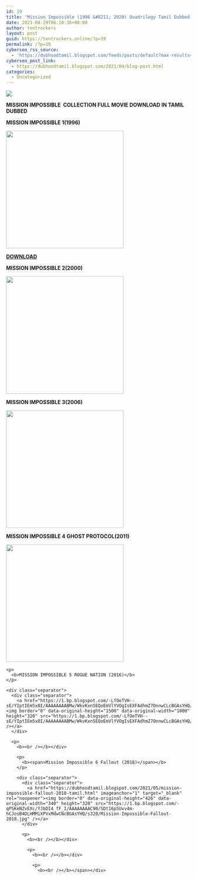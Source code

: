 ```yaml
---
id: 19
title: 'Mission Impossible (1996 &#8211; 2020) Quadrilogy Tamil Dubbed Movies Collection Download HD'
date: 2021-08-29T06:10:36+00:00
author: tentrockers
layout: post
guid: https://tentrockers.online/?p=19
permalink: /?p=19
cyberseo_rss_source:
  - 'https://dubhoodtamil.blogspot.com/feeds/posts/default?max-results=150&start-index=1'
cyberseo_post_link:
  - https://dubhoodtamil.blogspot.com/2021/04/blog-post.html
categories:
  - Uncategorized
---
```

<div class="media_block">
  <img src="https://1.bp.blogspot.com/-320fVNgcfFI/YIpfQq3KuaI/AAAAAAAABMQ/mzI1FTHm4fQ4uhXCJgco3v95iGj4lh0-gCLcBGAsYHQ/s72-c/1853f8a9d12742bc48b5e66a5a571377.jpg" class="media_thumbnail" />
</div>

**<span>MISSION IMPOSSIBLE&nbsp; COLLECTION FULL MOVIE DOWNLOAD IN TAMIL DUBBED</span>**

**<span>MISSION IMPOSSIBLE 1(1996)</span>**

<div class="separator">
  <b><a href="https://1.bp.blogspot.com/-320fVNgcfFI/YIpfQq3KuaI/AAAAAAAABMQ/mzI1FTHm4fQ4uhXCJgco3v95iGj4lh0-gCLcBGAsYHQ/s1600/1853f8a9d12742bc48b5e66a5a571377.jpg"><img border="0" data-original-height="1600" data-original-width="1129" height="320" src="https://1.bp.blogspot.com/-320fVNgcfFI/YIpfQq3KuaI/AAAAAAAABMQ/mzI1FTHm4fQ4uhXCJgco3v95iGj4lh0-gCLcBGAsYHQ/s320/1853f8a9d12742bc48b5e66a5a571377.jpg" /></a></b>
</div>

**<span><a href="https://dubhoodtamil.blogspot.com/2021/05/mission-impossible-1-1996-tamil-dubbed.html" target="_blank" rel="noopener">DOWNLOAD</a></span>**

<span><b>MISSION IMPOSSIBLE 2(2000)</b></span>

<div class="separator">
  <span><a href="https://1.bp.blogspot.com/-hZWE96T1jP0/YIpith-eSZI/AAAAAAAABMY/cT85jbt-8qEZ22Xd6YTt3IsJXBCKzurrACLcBGAsYHQ/s1024/vca-77.jpg"><img border="0" data-original-height="1024" data-original-width="1024" height="320" src="https://1.bp.blogspot.com/-hZWE96T1jP0/YIpith-eSZI/AAAAAAAABMY/cT85jbt-8qEZ22Xd6YTt3IsJXBCKzurrACLcBGAsYHQ/s320/vca-77.jpg" /></a></span>
</div>

<span><b>MISSION IMPOSSIBLE 3(2006)</b></span>

<div class="separator" readability="4.7027027027027">
  <span readability="3.1351351351351"></p> 
  
  <div class="separator">
    <a href="https://1.bp.blogspot.com/-w9zZQGca1ic/YIplCaK4F6I/AAAAAAAABMg/jUbADBIoRPwG-oTI_Hq8pxq9toadl-0kACLcBGAsYHQ/s1600/2006_mission_impossible_iii_teamartwag.jpg"><img border="0" data-original-height="1600" data-original-width="1069" height="320" src="https://1.bp.blogspot.com/-w9zZQGca1ic/YIplCaK4F6I/AAAAAAAABMg/jUbADBIoRPwG-oTI_Hq8pxq9toadl-0kACLcBGAsYHQ/s320/2006_mission_impossible_iii_teamartwag.jpg" /></a>
  </div>
  
  <p>
    <b>MISSION IMPOSSIBLE 4 GHOST PROTOCOL(2011)</b>
  </p>
  
  <div class="separator" readability="6.8181818181818">
    <div class="separator">
      <a href="https://1.bp.blogspot.com/-uXqRT9McCb8/YIpogWYpp9I/AAAAAAAABMo/VF1mf27MDCs3NoeJMHWBnuDEPMD2l8GOQCLcBGAsYHQ/s1280/d4k3axr-1df720e5-5816-4e72-a98c-0fcc9df27151.jpg"><img border="0" data-original-height="1280" data-original-width="819" height="320" src="https://1.bp.blogspot.com/-uXqRT9McCb8/YIpogWYpp9I/AAAAAAAABMo/VF1mf27MDCs3NoeJMHWBnuDEPMD2l8GOQCLcBGAsYHQ/s320/d4k3axr-1df720e5-5816-4e72-a98c-0fcc9df27151.jpg" /></a>
    </div>
    
    <p>
      <b>MISSION IMPOSSIBLE 5 ROGUE NATION (2016)</b>
    </p>
    
    <div class="separator">
      <div class="separator">
        <a href="https://1.bp.blogspot.com/-LfOeTVH--sE/YIptIEm5xOI/AAAAAAAABMw/WkvKxn5EQoEmVlYVOgIsEXFAdhmZ7OnnwCLcBGAsYHQ/s1500/973434ffa6e9dbe21b991b55b1978e86.jpg"><img border="0" data-original-height="1500" data-original-width="1000" height="320" src="https://1.bp.blogspot.com/-LfOeTVH--sE/YIptIEm5xOI/AAAAAAAABMw/WkvKxn5EQoEmVlYVOgIsEXFAdhmZ7OnnwCLcBGAsYHQ/s320/973434ffa6e9dbe21b991b55b1978e86.jpg" /></a>
      </div>
      
      <p>
        <b><br /></b></div> 
        
        <p>
          <b><span>Mission Impossible 6 Fallout (2018)</span></b>
        </p>
        
        <div class="separator">
          <div class="separator">
            <a href="https://dubhoodtamil.blogspot.com/2021/05/mission-impossible-fallout-2018-tamil.html" imageanchor="1" target="_blank" rel="noopener"><img border="0" data-original-height="426" data-original-width="340" height="320" src="https://1.bp.blogspot.com/-qPSKeNZvEXc/YJbDI4_fF_I/AAAAAAAAC90/SDt16pSUvv4m-hCJosB4DLHMMiXPVxMdwCNcBGAsYHQ/s320/Mission-Impossible-Fallout-2018.jpg" /></a>
          </div>
          
          <p>
            <b><br /></b></div> 
            
            <p>
              <b><br /></b></div> 
              
              <p>
                <b><br /></b></span></div>